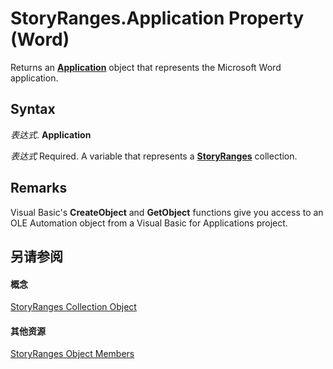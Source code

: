 
# StoryRanges.Application Property (Word)

Returns an  **[Application](d1cf6f8f-4e88-bf01-93b4-90a83f79cb44.md)** object that represents the Microsoft Word application.


## Syntax

 _表达式_. **Application**

 _表达式_ Required. A variable that represents a **[StoryRanges](131b04b0-e4a8-8969-0a4b-e5b3793af03d.md)** collection.


## Remarks

Visual Basic's  **CreateObject** and **GetObject** functions give you access to an OLE Automation object from a Visual Basic for Applications project.


## 另请参阅


#### 概念


[StoryRanges Collection Object](131b04b0-e4a8-8969-0a4b-e5b3793af03d.md)
#### 其他资源


[StoryRanges Object Members](http://msdn.microsoft.com/library/04b2a311-9c3b-d4ea-f7a0-0e51f43d32e6%28Office.15%29.aspx)